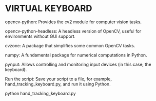 # VIRTUAL KEYBOARD


 opencv-python: Provides the cv2 module for computer vision tasks.

 opencv-python-headless: A headless version of OpenCV, useful for environments without GUI support.

 cvzone: A package that simplifies some common OpenCV tasks.

 numpy: A fundamental package for numerical computations in Python.

 pynput: Allows controlling and monitoring input devices (in this case, the keyboard).

 Run the script: Save your script to a file, for example, hand_tracking_keyboard.py, and run it using Python.

 python hand_tracking_keyboard.py
